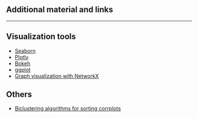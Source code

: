 ## Additional material and links

*****

## Visualization tools

* [Seaborn](https://seaborn.pydata.org/)
* [Plotly](https://plot.ly/python/)
* [Bokeh](https://github.com/bokeh/bokeh)
* [ggplot](http://ggplot.yhathq.com/)
* [Graph visualization with NetworkX](https://networkx.github.io/)



## Others

* [Biclustering algorithms for sorting
corrplots](http://scikit-learn.org/stable/auto_examples/bicluster/plot_spectral_biclustering.html)

# [](http://scikit-learn.org/stable/auto_examples/bicluster/plot_spectral_biclustering.html)


